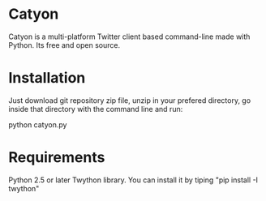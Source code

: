 Catyon
======

Catyon is a multi-platform Twitter client based command-line made with Python. Its free and open source. 

Installation
============

Just download git repository zip file, unzip in your prefered directory, go inside that directory with the command line and run:

python catyon.py

Requirements
============
Python 2.5 or later
Twython library. You can install it by tiping "pip install -I twython"
